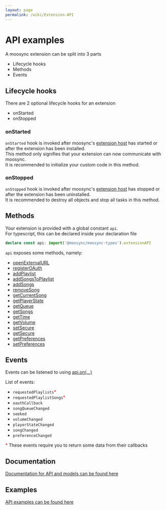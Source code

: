 ```yaml
---
layout: page
permalink: /wiki/Extension-API
---
```


# API examples
A moosync extension can be split into 3 parts
- Lifecycle hooks
- Methods
- Events

## Lifecycle hooks
There are 2 optional lifecycle hooks for an extension
- onStarted
- onStopped

### onStarted
```onStarted``` hook is invoked after moosync's [extension host](/wiki/extensions#extension-host) has started or after the extension has been installed.  
This method only signifies that your extension can now communicate with moosync.  
It is recommended to initialize your custom code in this method.

### onStopped
```onStopped``` hook is invoked after moosync's [extension host](/wiki/extensions#extension-host) has stopped or after the extension has been uninstalled.  
It is recommended to destroy all objects and stop all tasks in this method.


## Methods
Your extension is provided with a global constant ```api```.  
For typescript, this can be declared inside your declaration file

```ts
declare const api: import('@moosync/moosync-types').extensionAPI
```

```api``` exposes some methods, namely:
- [openExternalURL](https://moosync.app/docs/interfaces/extensionAPI.html#openExternalURL)
- [registerOAuth](https://moosync.app/docs/interfaces/extensionAPI.html#registerOAuth)
- [addPlaylist](https://moosync.app/docs/interfaces/extensionAPI.html#addPlaylist)
- [addSongsToPlaylist](https://moosync.app/docs/interfaces/extensionAPI.html#addSongsToPlaylist)
- [addSongs](https://moosync.app/docs/interfaces/extensionAPI.html#addSongs)
- [removeSong](https://moosync.app/docs/interfaces/extensionAPI.html#removeSong)
- [getCurrentSong](https://moosync.app/docs/interfaces/extensionAPI.html#getCurrentSong)
- [getPlayerState](https://moosync.app/docs/interfaces/extensionAPI.html#getPlayerState)
- [getQueue](https://moosync.app/docs/interfaces/extensionAPI.html#getQueue)
- [getSongs](https://moosync.app/docs/interfaces/extensionAPI.html#getSongs)
- [getTime](https://moosync.app/docs/interfaces/extensionAPI.html#getTime)
- [getVolume](https://moosync.app/docs/interfaces/extensionAPI.html#getVolume)
- [setSecure](https://moosync.app/docs/interfaces/extensionAPI.html#setSecure)
- [getSecure](https://moosync.app/docs/interfaces/extensionAPI.html#getSecure)
- [getPreferences](https://moosync.app/docs/interfaces/extensionAPI.html#getPreferences)
- [setPreferences](https://moosync.app/docs/interfaces/extensionAPI.html#setPreferences)


## Events
Events can be listened to using [api.on(...)](https://moosync.app/docs/interfaces/extensionAPI.html#on)

List of events:
- ```requestedPlaylists```<font color=red>*</font>
- ```requestedPlaylistSongs```<font color=red>*</font>
- ```oauthCallback```
- ```songQueueChanged```
- ```seeked```
- ```volumeChanged```
- ```playerStateChanged```
- ```songChanged```
- ```preferenceChanged```

<font color=red>*</font> These events require you to return some data from their callbacks

## Documentation
[Documentation for API and models can be found here](https://moosync.app/docs/)

## Examples
[API examples can be found here](https://github.com/Moosync/extension-typescript-template/blob/main/src/extension.ts)

